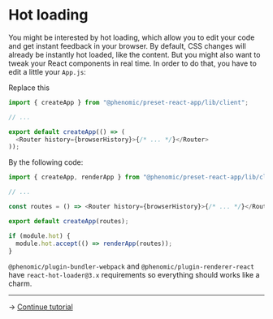 # Hot loading

You might be interested by hot loading, which allow you to edit your code and
get instant feedback in your browser. By default, CSS changes will already be
instantly hot loaded, like the content. But you might also want to tweak your
React components in real time. In order to do that, you have to edit a little
your `App.js`:

Replace this

```js
import { createApp } from "@phenomic/preset-react-app/lib/client";

// ...

export default createApp(() => (
  <Router history={browserHistory}>{/* ... */}</Router>
));
```

By the following code:

```js
import { createApp, renderApp } from "@phenomic/preset-react-app/lib/client";

// ...

const routes = () => <Router history={browserHistory}>{/* ... */}</Router>;

export default createApp(routes);

if (module.hot) {
  module.hot.accept(() => renderApp(routes));
}
```

`@phenomic/plugin-bundler-webpack` and `@phenomic/plugin-renderer-react` have
`react-hot-loader@3.x` requirements so everything should works like a charm.

---

→ [Continue tutorial](9.md)
